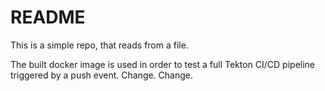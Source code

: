 # README

This is a simple repo, that reads from a file.

The built docker image is used in order to test a full Tekton CI/CD
pipeline triggered by a push event. Change. Change.
